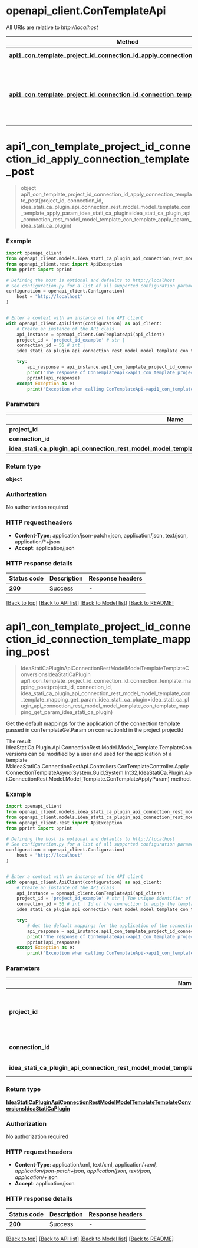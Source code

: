 # openapi_client.ConTemplateApi

All URIs are relative to *http://localhost*

Method | HTTP request | Description
------------- | ------------- | -------------
[**api1_con_template_project_id_connection_id_apply_connection_template_post**](ConTemplateApi.md#api1_con_template_project_id_connection_id_apply_connection_template_post) | **POST** /api/1/ConTemplate/{projectId}/{connectionId}/ApplyConnectionTemplate | 
[**api1_con_template_project_id_connection_id_connection_template_mapping_post**](ConTemplateApi.md#api1_con_template_project_id_connection_id_connection_template_mapping_post) | **POST** /api/1/ConTemplate/{projectId}/{connectionId}/ConnectionTemplateMapping | Get the default mappings for the application of the connection template passed in conTemplateGetParam  on connectionId in the project projectId


# **api1_con_template_project_id_connection_id_apply_connection_template_post**
> object api1_con_template_project_id_connection_id_apply_connection_template_post(project_id, connection_id, idea_stati_ca_plugin_api_connection_rest_model_model_template_con_template_apply_param_idea_stati_ca_plugin=idea_stati_ca_plugin_api_connection_rest_model_model_template_con_template_apply_param_idea_stati_ca_plugin)



### Example


```python
import openapi_client
from openapi_client.models.idea_stati_ca_plugin_api_connection_rest_model_model_template_con_template_apply_param_idea_stati_ca_plugin import IdeaStatiCaPluginApiConnectionRestModelModelTemplateConTemplateApplyParamIdeaStatiCaPlugin
from openapi_client.rest import ApiException
from pprint import pprint

# Defining the host is optional and defaults to http://localhost
# See configuration.py for a list of all supported configuration parameters.
configuration = openapi_client.Configuration(
    host = "http://localhost"
)


# Enter a context with an instance of the API client
with openapi_client.ApiClient(configuration) as api_client:
    # Create an instance of the API class
    api_instance = openapi_client.ConTemplateApi(api_client)
    project_id = 'project_id_example' # str | 
    connection_id = 56 # int | 
    idea_stati_ca_plugin_api_connection_rest_model_model_template_con_template_apply_param_idea_stati_ca_plugin = openapi_client.IdeaStatiCaPluginApiConnectionRestModelModelTemplateConTemplateApplyParamIdeaStatiCaPlugin() # IdeaStatiCaPluginApiConnectionRestModelModelTemplateConTemplateApplyParamIdeaStatiCaPlugin |  (optional)

    try:
        api_response = api_instance.api1_con_template_project_id_connection_id_apply_connection_template_post(project_id, connection_id, idea_stati_ca_plugin_api_connection_rest_model_model_template_con_template_apply_param_idea_stati_ca_plugin=idea_stati_ca_plugin_api_connection_rest_model_model_template_con_template_apply_param_idea_stati_ca_plugin)
        print("The response of ConTemplateApi->api1_con_template_project_id_connection_id_apply_connection_template_post:\n")
        pprint(api_response)
    except Exception as e:
        print("Exception when calling ConTemplateApi->api1_con_template_project_id_connection_id_apply_connection_template_post: %s\n" % e)
```



### Parameters


Name | Type | Description  | Notes
------------- | ------------- | ------------- | -------------
 **project_id** | **str**|  | 
 **connection_id** | **int**|  | 
 **idea_stati_ca_plugin_api_connection_rest_model_model_template_con_template_apply_param_idea_stati_ca_plugin** | [**IdeaStatiCaPluginApiConnectionRestModelModelTemplateConTemplateApplyParamIdeaStatiCaPlugin**](IdeaStatiCaPluginApiConnectionRestModelModelTemplateConTemplateApplyParamIdeaStatiCaPlugin.md)|  | [optional] 

### Return type

**object**

### Authorization

No authorization required

### HTTP request headers

 - **Content-Type**: application/json-patch+json, application/json, text/json, application/*+json
 - **Accept**: application/json

### HTTP response details

| Status code | Description | Response headers |
|-------------|-------------|------------------|
**200** | Success |  -  |

[[Back to top]](#) [[Back to API list]](../README.md#documentation-for-api-endpoints) [[Back to Model list]](../README.md#documentation-for-models) [[Back to README]](../README.md)

# **api1_con_template_project_id_connection_id_connection_template_mapping_post**
> IdeaStatiCaPluginApiConnectionRestModelModelTemplateTemplateConversionsIdeaStatiCaPlugin api1_con_template_project_id_connection_id_connection_template_mapping_post(project_id, connection_id, idea_stati_ca_plugin_api_connection_rest_model_model_template_con_template_mapping_get_param_idea_stati_ca_plugin=idea_stati_ca_plugin_api_connection_rest_model_model_template_con_template_mapping_get_param_idea_stati_ca_plugin)

Get the default mappings for the application of the connection template passed in conTemplateGetParam  on connectionId in the project projectId

The result IdeaStatiCa.Plugin.Api.ConnectionRest.Model.Model_Template.TemplateConversions can be modified by a user and used for the application of a template M:IdeaStatiCa.ConnectionRestApi.Controllers.ConTemplateController.ApplyConnectionTemplateAsync(System.Guid,System.Int32,IdeaStatiCa.Plugin.Api.ConnectionRest.Model.Model_Template.ConTemplateApplyParam) method.

### Example


```python
import openapi_client
from openapi_client.models.idea_stati_ca_plugin_api_connection_rest_model_model_template_con_template_mapping_get_param_idea_stati_ca_plugin import IdeaStatiCaPluginApiConnectionRestModelModelTemplateConTemplateMappingGetParamIdeaStatiCaPlugin
from openapi_client.models.idea_stati_ca_plugin_api_connection_rest_model_model_template_template_conversions_idea_stati_ca_plugin import IdeaStatiCaPluginApiConnectionRestModelModelTemplateTemplateConversionsIdeaStatiCaPlugin
from openapi_client.rest import ApiException
from pprint import pprint

# Defining the host is optional and defaults to http://localhost
# See configuration.py for a list of all supported configuration parameters.
configuration = openapi_client.Configuration(
    host = "http://localhost"
)


# Enter a context with an instance of the API client
with openapi_client.ApiClient(configuration) as api_client:
    # Create an instance of the API class
    api_instance = openapi_client.ConTemplateApi(api_client)
    project_id = 'project_id_example' # str | The unique identifier of the opened connection in the ConnectionReastApi service
    connection_id = 56 # int | Id of the connection to apply the template
    idea_stati_ca_plugin_api_connection_rest_model_model_template_con_template_mapping_get_param_idea_stati_ca_plugin = openapi_client.IdeaStatiCaPluginApiConnectionRestModelModelTemplateConTemplateMappingGetParamIdeaStatiCaPlugin() # IdeaStatiCaPluginApiConnectionRestModelModelTemplateConTemplateMappingGetParamIdeaStatiCaPlugin | Data of the template to apply (optional)

    try:
        # Get the default mappings for the application of the connection template passed in conTemplateGetParam  on connectionId in the project projectId
        api_response = api_instance.api1_con_template_project_id_connection_id_connection_template_mapping_post(project_id, connection_id, idea_stati_ca_plugin_api_connection_rest_model_model_template_con_template_mapping_get_param_idea_stati_ca_plugin=idea_stati_ca_plugin_api_connection_rest_model_model_template_con_template_mapping_get_param_idea_stati_ca_plugin)
        print("The response of ConTemplateApi->api1_con_template_project_id_connection_id_connection_template_mapping_post:\n")
        pprint(api_response)
    except Exception as e:
        print("Exception when calling ConTemplateApi->api1_con_template_project_id_connection_id_connection_template_mapping_post: %s\n" % e)
```



### Parameters


Name | Type | Description  | Notes
------------- | ------------- | ------------- | -------------
 **project_id** | **str**| The unique identifier of the opened connection in the ConnectionReastApi service | 
 **connection_id** | **int**| Id of the connection to apply the template | 
 **idea_stati_ca_plugin_api_connection_rest_model_model_template_con_template_mapping_get_param_idea_stati_ca_plugin** | [**IdeaStatiCaPluginApiConnectionRestModelModelTemplateConTemplateMappingGetParamIdeaStatiCaPlugin**](IdeaStatiCaPluginApiConnectionRestModelModelTemplateConTemplateMappingGetParamIdeaStatiCaPlugin.md)| Data of the template to apply | [optional] 

### Return type

[**IdeaStatiCaPluginApiConnectionRestModelModelTemplateTemplateConversionsIdeaStatiCaPlugin**](IdeaStatiCaPluginApiConnectionRestModelModelTemplateTemplateConversionsIdeaStatiCaPlugin.md)

### Authorization

No authorization required

### HTTP request headers

 - **Content-Type**: application/xml, text/xml, application/*+xml, application/json-patch+json, application/json, text/json, application/*+json
 - **Accept**: application/json

### HTTP response details

| Status code | Description | Response headers |
|-------------|-------------|------------------|
**200** | Success |  -  |

[[Back to top]](#) [[Back to API list]](../README.md#documentation-for-api-endpoints) [[Back to Model list]](../README.md#documentation-for-models) [[Back to README]](../README.md)

